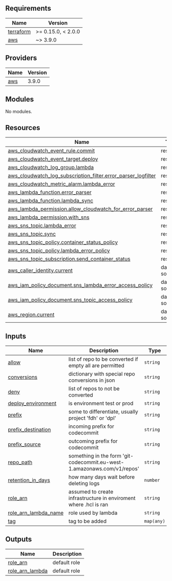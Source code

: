 ## Requirements

| Name | Version |
|------|---------|
| <a name="requirement_terraform"></a> [terraform](#requirement\_terraform) | >= 0.15.0, < 2.0.0 |
| <a name="requirement_aws"></a> [aws](#requirement\_aws) | ~> 3.9.0 |

## Providers

| Name | Version |
|------|---------|
| <a name="provider_aws"></a> [aws](#provider\_aws) | 3.9.0 |

## Modules

No modules.

## Resources

| Name | Type |
|------|------|
| [aws_cloudwatch_event_rule.commit](https://registry.terraform.io/providers/hashicorp/aws/latest/docs/resources/cloudwatch_event_rule) | resource |
| [aws_cloudwatch_event_target.deploy](https://registry.terraform.io/providers/hashicorp/aws/latest/docs/resources/cloudwatch_event_target) | resource |
| [aws_cloudwatch_log_group.lambda](https://registry.terraform.io/providers/hashicorp/aws/latest/docs/resources/cloudwatch_log_group) | resource |
| [aws_cloudwatch_log_subscription_filter.error_parser_logfilter](https://registry.terraform.io/providers/hashicorp/aws/latest/docs/resources/cloudwatch_log_subscription_filter) | resource |
| [aws_cloudwatch_metric_alarm.lambda_error](https://registry.terraform.io/providers/hashicorp/aws/latest/docs/resources/cloudwatch_metric_alarm) | resource |
| [aws_lambda_function.error_parser](https://registry.terraform.io/providers/hashicorp/aws/latest/docs/resources/lambda_function) | resource |
| [aws_lambda_function.lambda_sync](https://registry.terraform.io/providers/hashicorp/aws/latest/docs/resources/lambda_function) | resource |
| [aws_lambda_permission.allow_cloudwatch_for_error_parser](https://registry.terraform.io/providers/hashicorp/aws/latest/docs/resources/lambda_permission) | resource |
| [aws_lambda_permission.with_sns](https://registry.terraform.io/providers/hashicorp/aws/latest/docs/resources/lambda_permission) | resource |
| [aws_sns_topic.lambda_error](https://registry.terraform.io/providers/hashicorp/aws/latest/docs/resources/sns_topic) | resource |
| [aws_sns_topic.sync](https://registry.terraform.io/providers/hashicorp/aws/latest/docs/resources/sns_topic) | resource |
| [aws_sns_topic_policy.container_status_policy](https://registry.terraform.io/providers/hashicorp/aws/latest/docs/resources/sns_topic_policy) | resource |
| [aws_sns_topic_policy.lambda_error_policy](https://registry.terraform.io/providers/hashicorp/aws/latest/docs/resources/sns_topic_policy) | resource |
| [aws_sns_topic_subscription.send_container_status](https://registry.terraform.io/providers/hashicorp/aws/latest/docs/resources/sns_topic_subscription) | resource |
| [aws_caller_identity.current](https://registry.terraform.io/providers/hashicorp/aws/latest/docs/data-sources/caller_identity) | data source |
| [aws_iam_policy_document.sns_lambda_error_access_policy](https://registry.terraform.io/providers/hashicorp/aws/latest/docs/data-sources/iam_policy_document) | data source |
| [aws_iam_policy_document.sns_topic_access_policy](https://registry.terraform.io/providers/hashicorp/aws/latest/docs/data-sources/iam_policy_document) | data source |
| [aws_region.current](https://registry.terraform.io/providers/hashicorp/aws/latest/docs/data-sources/region) | data source |

## Inputs

| Name | Description | Type | Default | Required |
|------|-------------|------|---------|:--------:|
| <a name="input_allow"></a> [allow](#input\_allow) | list of repo to be converted if empty all are permitted | `string` | n/a | yes |
| <a name="input_conversions"></a> [conversions](#input\_conversions) | dictionary with special repo conversions in json | `string` | n/a | yes |
| <a name="input_deny"></a> [deny](#input\_deny) | list of repos to not be converted | `string` | n/a | yes |
| <a name="input_deploy_environment"></a> [deploy\_environment](#input\_deploy\_environment) | is environment test or prod | `string` | n/a | yes |
| <a name="input_prefix"></a> [prefix](#input\_prefix) | some to differentiate, usually project 'fdh' or 'dpl' | `string` | n/a | yes |
| <a name="input_prefix_destination"></a> [prefix\_destination](#input\_prefix\_destination) | incoming prefix for codecommit | `string` | n/a | yes |
| <a name="input_prefix_source"></a> [prefix\_source](#input\_prefix\_source) | outcoming prefix for codecommit | `string` | n/a | yes |
| <a name="input_repo_path"></a> [repo\_path](#input\_repo\_path) | something in the form 'git-codecommit.eu-west-1.amazonaws.com/v1/repos' | `string` | n/a | yes |
| <a name="input_retention_in_days"></a> [retention\_in\_days](#input\_retention\_in\_days) | how many days wait before deleting logs | `number` | `30` | no |
| <a name="input_role_arn"></a> [role\_arn](#input\_role\_arn) | assumed to create infrastructure in enviroment where .hcl is ran | `string` | n/a | yes |
| <a name="input_role_arn_lambda_name"></a> [role\_arn\_lambda\_name](#input\_role\_arn\_lambda\_name) | role used by lambda | `string` | n/a | yes |
| <a name="input_tag"></a> [tag](#input\_tag) | tag to be added | `map(any)` | `{}` | no |

## Outputs

| Name | Description |
|------|-------------|
| <a name="output_role_arn"></a> [role\_arn](#output\_role\_arn) | default role |
| <a name="output_role_arn_lambda"></a> [role\_arn\_lambda](#output\_role\_arn\_lambda) | default role |
